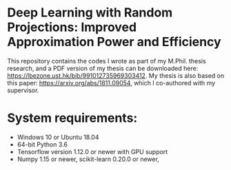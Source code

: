 # Deep Learning with Random Projections: Improved Approximation Power and Efficiency

This repository contains the codes I wrote as part of my M.Phil. thesis research, and a PDF version of my thesis can be downloaded here: https://lbezone.ust.hk/bib/991012735969303412. My thesis is also based on this paper: https://arxiv.org/abs/1811.09054, which I co-authored with my supervisor.

# System requirements:

* Windows 10 or Ubuntu 18.04
* 64-bit Python 3.6
* Tensorflow version 1.12.0 or newer with GPU support
* Numpy 1.15 or newer, scikit-learn 0.20.0 or newer, 
